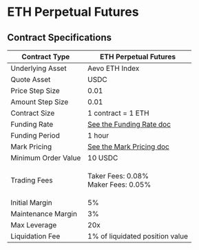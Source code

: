 # ETH Perpetual Futures

## Contract Specifications <a href="#h_572ba21e5f" id="h_572ba21e5f"></a>

| Contract Type       | ETH Perpetual Futures                                                                                |
| ------------------- | ---------------------------------------------------------------------------------------------------- |
| Underlying Asset    | Aevo ETH Index                                                                                       |
| Quote Asset         | USDC                                                                                                 |
| Price Step Size     | 0.01                                                                                                 |
| Amount Step Size    | 0.01                                                                                                 |
| Contract Size       | 1 contract = 1 ETH                                                                                   |
| Funding Rate        | [See the Funding Rate doc](https://help.aevo.xyz/en/articles/7863782-perpetual-futures-funding-rate) |
| Funding Period      | 1 hour                                                                                               |
| Mark Pricing        | [See the Mark Pricing doc](https://help.aevo.xyz/en/articles/7863788-perpetual-futures-mark-pricing) |
| Minimum Order Value | 10 USDC                                                                                              |
| Trading Fees        | <p>Taker Fees: 0.08%<br>Maker Fees: 0.05%</p>                                                        |
| Initial Margin      | 5%                                                                                                   |
| Maintenance Margin  | 3%                                                                                                   |
| Max Leverage        | 20x                                                                                                  |
| Liquidation Fee     | 1% of liquidated position value                                                                      |
